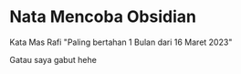 # Nata Mencoba Obsidian

Kata Mas Rafi "Paling bertahan 1 Bulan dari 16 Maret 2023"

Gatau saya gabut hehe